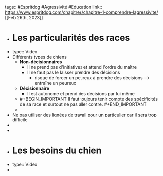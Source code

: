 tags:: #Espritdog #Agressivité #Education 
link:: https://www.espritdog.com/chapitres/chapitre-1-comprendre-lagressivite/
[[Feb 26th, 2023]]

- # Les particularités des races
- type:: Video
- Différents types de chiens
	- **Non-décisionnaires**
		- Il ne prend pas d'initiatives et attend l'ordre du maître
		- Il ne faut pas le laisser prendre des décisions
			- risque de forcer un peureux à prendre des décisions --> entraîne un peureux
	- **Décisionnaire**
		- Il est autonome et prend des décisions par lui même
	- #+BEGIN_IMPORTANT
	  Il faut toujours tenir compte des spécificités de sa race et surtout ne pas aller contre.
	  #+END_IMPORTANT
	-
- Ne pas utiliser des lignées de travail pour un particulier car il sera trop difficile
-
-
- # Les besoins du chien
- type:: Video
-